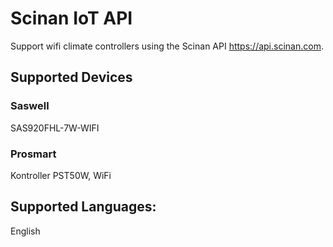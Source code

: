 # Scinan IoT API
Support wifi climate controllers using the Scinan API https://api.scinan.com.

## Supported Devices

### Saswell
SAS920FHL-7W-WIFI

### Prosmart
Kontroller PST50W, WiFi

## Supported Languages:
English